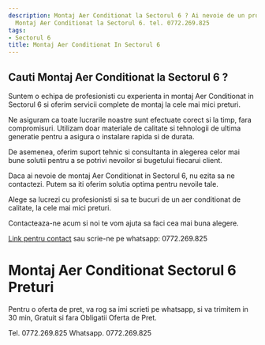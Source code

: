 ```yaml
---
description: Montaj Aer Conditionat la Sectorul 6 ? Ai nevoie de un profesionist in
  Montaj Aer Conditionat la Sectorul 6. tel. 0772.269.825
tags:
- Sectorul 6
title: Montaj Aer Conditionat In Sectorul 6
---
```



## Cauti Montaj Aer Conditionat la Sectorul 6 ?


Suntem o echipa de profesionisti cu experienta in montaj Aer Conditionat in Sectorul 6 si oferim servicii complete de montaj la cele mai mici preturi. 

Ne asiguram ca toate lucrarile noastre sunt efectuate corect si la timp, fara compromisuri. Utilizam doar materiale de calitate si tehnologii de ultima generatie pentru a asigura o instalare rapida si de durata. 

De asemenea, oferim suport tehnic si consultanta in alegerea celor mai bune solutii pentru a se potrivi nevoilor si bugetului fiecarui client. 

Daca ai nevoie de montaj Aer Conditionat in Sectorul 6, nu ezita sa ne contactezi. Putem sa iti oferim solutia optima pentru nevoile tale. 

Alege sa lucrezi cu profesionisti si sa te bucuri de un aer conditionat de calitate, la cele mai mici preturi. 

Contacteaza-ne acum si noi te vom ajuta sa faci cea mai buna alegere. 

[Link pentru contact](https://www.example.com) sau scrie-ne pe whatsapp: 0772.269.825

# Montaj Aer Conditionat Sectorul 6 Preturi
Pentru o oferta de pret, va rog sa imi scrieti pe whatsapp, si va trimitem in 30 min, Gratuit si fara Obligatii Oferta de Pret.

Tel. 0772.269.825
Whatsapp. 0772.269.825